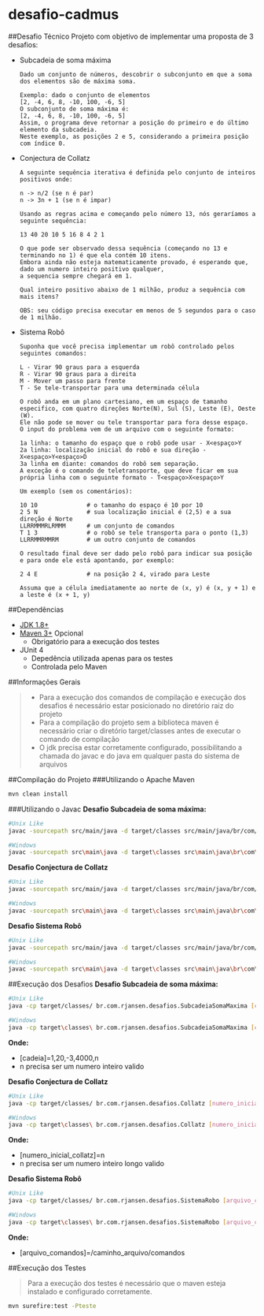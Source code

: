# desafio-cadmus

##Desafio Técnico
  Projeto com objetivo de implementar uma proposta de 3 desafios:
  - Subcadeia de soma máxima
    ```
    Dado um conjunto de números, descobrir o subconjunto em que a soma dos elementos são de máxima soma. 
    
    Exemplo: dado o conjunto de elementos 
    [2, -4, 6, 8, -10, 100, -6, 5]
    O subconjunto de soma máxima é:
    [2, -4, 6, 8, -10, 100, -6, 5]
    Assim, o programa deve retornar a posição do primeiro e do último elemento da subcadeia. 
    Neste exemplo, as posições 2 e 5, considerando a primeira posição com índice 0.
    ```

  - Conjectura de Collatz
    ```
    A seguinte sequência iterativa é definida pelo conjunto de inteiros positivos onde:

    n -> n/2 (se n é par) 
    n -> 3n + 1 (se n é impar)

    Usando as regras acima e começando pelo número 13, nós geraríamos a seguinte sequência:

    13 40 20 10 5 16 8 4 2 1

    O que pode ser observado dessa sequência (começando no 13 e terminando no 1) é que ela contém 10 itens. 
    Embora ainda não esteja matematicamente provado, é esperando que, dado um numero inteiro positivo qualquer, 
    a sequencia sempre chegará em 1.

    Qual inteiro positivo abaixo de 1 milhão, produz a sequência com mais itens?

    OBS: seu código precisa executar em menos de 5 segundos para o caso de 1 milhão.
    ```
    
  - Sistema Robô
    ```
    Suponha que você precisa implementar um robô controlado pelos seguintes comandos:
    
    L - Virar 90 graus para a esquerda
    R - Virar 90 graus para a direita
    M - Mover um passo para frente
    T - Se tele-transportar para uma determinada célula 
    
    O robô anda em um plano cartesiano, em um espaço de tamanho especifico, com quatro direções Norte(N), Sul (S), Leste (E), Oeste (W). 
    Ele não pode se mover ou tele transportar para fora desse espaço. 
    O input do problema vem de um arquivo com o seguinte formato:
    
    1a linha: o tamanho do espaço que o robô pode usar - X<espaço>Y
    2a linha: localização inicial do robô e sua direção - X<espaço>Y<espaço>D
    3a linha em diante: comandos do robô sem separação. 
    A exceção é o comando de teletransporte, que deve ficar em sua própria linha com o seguinte formato - T<espaço>X<espaço>Y
    
    Um exemplo (sem os comentários):
    
    10 10              # o tamanho do espaço é 10 por 10
    2 5 N              # sua localização inicial é (2,5) e a sua direção é Norte
    LLRRMMMRLRMMM      # um conjunto de comandos
    T 1 3              # o robô se tele transporta para o ponto (1,3)
    LLRRMMRMMRM        # um outro conjunto de comandos
    
    O resultado final deve ser dado pelo robô para indicar sua posição e para onde ele está apontando, por exemplo:
    
    2 4 E              # na posição 2 4, virado para Leste
    
    Assuma que a célula imediatamente ao norte de (x, y) é (x, y + 1) e a leste é (x + 1, y)
    ```

##Dependências
- [JDK 1.8+](http://www.oracle.com/technetwork/java/javase/downloads/jdk8-downloads-2133151.html)
- [Maven 3+](http://maven.apache.org/download.cgi) Opcional
  - Obrigatório para a execução dos testes  
- JUnit 4 
  - Depedência utilizada apenas para os testes
  - Controlada pelo Maven

##Informações Gerais
> - Para a execução dos comandos de compilação e execução dos desafios é necessário estar posicionado no diretório raiz do projeto
> - Para a compilação do projeto sem a biblioteca maven é necessário criar o diretório target/classes antes de executar o comando de compilação
> - O jdk precisa estar corretamente configurado, possibilitando a chamada do javac e do java em qualquer pasta do sistema de arquivos

##Compilação do Projeto
###Utilizando o Apache Maven
```sh
mvn clean install
```

###Utilizando o Javac
**Desafio Subcadeia de soma máxima:**
```sh
#Unix Like
javac -sourcepath src/main/java -d target/classes src/main/java/br/com/rjansen/desafios/SubcadeiaSomaMaxima.java

#Windows
javac -sourcepath src\main\java -d target\classes src\main\java\br\com\rjansen\desafios\SubcadeiaSomaMaxima.java
```

**Desafio Conjectura de Collatz**
```sh
#Unix Like
javac -sourcepath src/main/java -d target/classes src/main/java/br/com/rjansen/desafios/Collatz.java

#Windows
javac -sourcepath src\main\java -d target\classes src\main\java\br\com\rjansen\desafios\Collatz.java
```

**Desafio Sistema Robô**
```sh
#Unix Like
javac -sourcepath src/main/java -d target/classes src/main/java/br/com/rjansen/desafios/SistemaRobo.java

#Windows
javac -sourcepath src\main\java -d target\classes src\main\java\br\com\rjansen\desafios\SistemaRobo.java
```

##Execução dos Desafios
**Desafio Subcadeia de soma máxima:**
```sh
#Unix Like
java -cp target/classes/ br.com.rjansen.desafios.SubcadeiaSomaMaxima [cadeia]

#Windows
java -cp target\classes\ br.com.rjansen.desafios.SubcadeiaSomaMaxima [cadeia]
```
**Onde:**
- [cadeia]=1,20,-3,4000,n
- n precisa ser um numero inteiro valido

**Desafio Conjectura de Collatz**
```sh
#Unix Like
java -cp target/classes/ br.com.rjansen.desafios.Collatz [numero_inicial_collatz]

#Windows
java -cp target\classes\ br.com.rjansen.desafios.Collatz [numero_inicial_collatz]
```
**Onde:**
- [numero_inicial_collatz]=n
- n precisa ser um numero inteiro longo valido

**Desafio Sistema Robô**
```sh
#Unix Like
java -cp target/classes/ br.com.rjansen.desafios.SistemaRobo [arquivo_comandos]

#Windows
java -cp target\classes\ br.com.rjansen.desafios.SistemaRobo [arquivo_comandos]
```
**Onde:**
- [arquivo_comandos]=/caminho_arquivo/comandos

##Execução dos Testes
> Para a execução dos testes é necessário que o maven esteja instalado e configurado corretamente.

```sh
mvn surefire:test -Pteste
```
